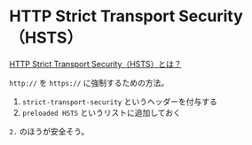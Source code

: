 # HTTP Strict Transport Security（HSTS）

[HTTP Strict Transport Security（HSTS）とは？](https://zenn.dev/ak/articles/dfaa9e01b374a0)

`http://` を `https://` に強制するための方法。

1. `strict-transport-security` というヘッダーを付与する
2. `preloaded HSTS` というリストに追加しておく

`2.` のほうが安全そう。
